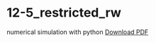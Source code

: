 12-5_restricted_rw
=================

numerical simulation with python
[Download PDF](https://github.com/ssh0/12-5_restricted_rw/blob/master/12-5_restricted_rw.pdf?raw=true)
